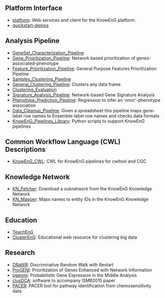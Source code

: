 
## Platform Interface
 - [platform](https://github.com/KnowEnG/platform): Web services and client for the KnowEnG platform.
 - [quickstart-demos](https://github.com/KnowEnG/quickstart-demos)

## Analysis Pipeline
 - [GeneSet_Characterization_Pipeline](https://github.com/KnowEnG/GeneSet_Characterization_Pipeline)
 - [Gene_Prioritization_Pipeline](https://github.com/KnowEnG/Gene_Prioritization_Pipeline): Network based prioritization of genes-associated-phenotype
 - [Feature_Prioritization_Pipeline](https://github.com/KnowEnG/Feature_Prioritization_Pipeline): General Purpose Features Prioritization Pipeline
 - [Samples_Clustering_Pipeline](https://github.com/KnowEnG/Samples_Clustering_Pipeline)
 - [General_Clustering_Pipeline](https://github.com/KnowEnG/General_Clustering_Pipeline): Clusters any data frame
 - [Clustering_Evaluation](https://github.com/KnowEnG/Clustering_Evaluation)
 - [Signature_Analysis_Pipeline](https://github.com/KnowEnG/Signature_Analysis_Pipeline): Network-based Gene Signature Analysis
 - [Phenotype_Prediction_Pipeline](https://github.com/KnowEnG/Phenotype_Prediction_Pipeline): Regression to infer an 'omic'-phenotype association
 - [Data_Cleanup_Pipeline](https://github.com/KnowEnG/Data_Cleanup_Pipeline): Given a spreadsheet this pipeline maps gene-label row names to Ensemble-label row names and checks data formats
 - [KnowEnG_Pipelines_Library](https://github.com/KnowEnG/KnowEnG_Pipelines_Library): Python scripts to support KnowEnG pipelines

## Common Workflow Language (CWL) Descriptions
 - [KnowEnG_CWL](https://github.com/KnowEnG/KnowEnG_CWL): CWL for KnowEnG pipelines for cwltool and CGC

## Knowledge Network
 - [KN_Fetcher](https://github.com/KnowEnG/KN_Fetcher): Download a subnetwork from the KnowEnG Knowledge Network
 - [KN_Mapper](https://github.com/KnowEnG/KN_Mapper): Maps names to entity IDs in the KnowEnG Knowledge Network

## Education
 - [TeachEnG](https://github.com/KnowEnG/TeachEnG)
 - [ClusterEnG](https://github.com/KnowEnG/ClusterEnG): Educational web resource for clustering big data

## Research
 - [DRaWR](https://github.com/KnowEnG/DRaWR): Discriminative Random Walk with Restart
 - [ProGENI](https://github.com/KnowEnG/ProGENI): Prioritization of Genes Enhanced with Network Information
 - [pgenmi](https://github.com/KnowEnG/pgenmi): Probabilistic Gene Expression in the Middle Analysis
 - [clusDCA](https://github.com/KnowEnG/clusDCA): software to accompany ISMB2015 paper
 - [PACER](https://github.com/KnowEnG/PACER): PACER tool for pathway identification from chemosensitivity data

